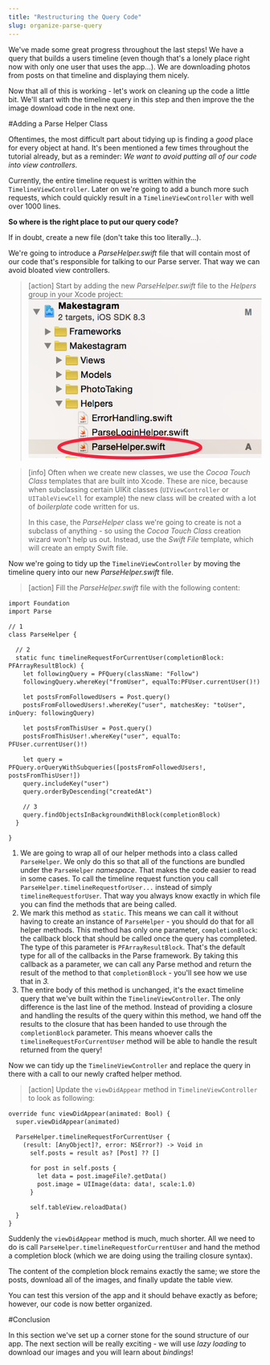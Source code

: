 ```yaml
---
title: "Restructuring the Query Code"
slug: organize-parse-query
---
```


We've made some great progress throughout the last steps! We have a query that builds a users timeline (even though that's a lonely place right now with only one user that uses the app...). We are downloading photos from posts on that timeline and displaying them nicely.

Now that all of this is working - let's work on cleaning up the code a little bit. We'll start with the timeline query in this step and then improve the the image download code in the next one.

#Adding a Parse Helper Class

Oftentimes, the most difficult part about tidying up is finding a _good_ place for every object at hand. It's been mentioned a few times throughout the tutorial already, but as a reminder: *We want to avoid putting all of our code into view controllers.*

Currently, the entire timeline request is written within the `TimelineViewController`. Later on we're going to add a bunch more such requests, which could quickly result in a `TimelineViewController` with well over 1000 lines.

**So where is the right place to put our query code?**

If in doubt, create a new file (don't take this too literally...).

We're going to introduce a _ParseHelper.swift_ file that will contain most of our code that's responsible for talking to our Parse server. That way we can avoid bloated view controllers.

> [action]
Start by adding the new _ParseHelper.swift_ file to the _Helpers_ group in your Xcode project:
![image](add_parse_helper.png)

<!-- html comment to break boxes -->

> [info]
> Often when we create new classes, we use the _Cocoa Touch Class_ templates that are built into Xcode.  These are nice, because when subclassing certain UIKit classes (`UIViewController` or `UITableViewCell` for example) the new class will be created with a lot of _boilerplate_ code written for us.
> 
> In this case, the _ParseHelper_ class we're going to create is not a subclass of anything - so using the _Cocoa Touch Class_ creation wizard won't help us out. Instead, use the _Swift File_ template, which will create an empty Swift file.

Now we're going to tidy up the `TimelineViewController` by moving the timeline query into our new _ParseHelper.swift_ file.

> [action]
Fill the _ParseHelper.swift_ file with the following content:
>
    import Foundation
    import Parse
>
    // 1
    class ParseHelper {
>
      // 2
      static func timelineRequestForCurrentUser(completionBlock: PFArrayResultBlock) {
        let followingQuery = PFQuery(className: "Follow")
        followingQuery.whereKey("fromUser", equalTo:PFUser.currentUser()!)
>
        let postsFromFollowedUsers = Post.query()
        postsFromFollowedUsers!.whereKey("user", matchesKey: "toUser", inQuery: followingQuery)
>
        let postsFromThisUser = Post.query()
        postsFromThisUser!.whereKey("user", equalTo: PFUser.currentUser()!)
>
        let query = PFQuery.orQueryWithSubqueries([postsFromFollowedUsers!, postsFromThisUser!])
        query.includeKey("user")
        query.orderByDescending("createdAt")
>
        // 3
        query.findObjectsInBackgroundWithBlock(completionBlock)
      }
>
    }

1. We are going to wrap all of our helper methods into a class called `ParseHelper`. We only do this so that all of the functions are bundled under the `ParseHelper` _namespace_. That makes the code easier to read in some cases. To call the timeline request function you call `ParseHelper.timelineRequestforUser...` instead of simply `timelineRequestforUser`. That way you always know exactly in which file you can find the methods that are being called.
2. We mark this method as `static`. This means we can call it without having to create an instance of `ParseHelper` - you should do that for all helper methods. This method has only one parameter, `completionBlock`: the callback block that should be called once the query has completed. The type of this parameter is `PFArrayResultBlock`. That's the default type for all of the callbacks in the Parse framework. By taking this callback as a parameter, we can call any Parse method and return the result of the method to that `completionBlock` - you'll see how we use that in _3._
3. The entire body of this method is unchanged, it's the exact timeline query that we've built within the `TimelineViewController`. The only difference is the last line of the method. Instead of providing a closure and handling the results of the query within this method, we hand off the results to the closure that has been handed to use through the `completionBlock` parameter. This means whoever calls the `timelineRequestForCurrentUser` method will be able to handle the result returned from the query!

Now we can tidy up the `TimelineViewController` and replace the query in there with a call to our newly crafted helper method.

> [action]
Update the `viewDidAppear` method in `TimelineViewController` to look as following:
>
    override func viewDidAppear(animated: Bool) {
      super.viewDidAppear(animated)
>
      ParseHelper.timelineRequestForCurrentUser {
        (result: [AnyObject]?, error: NSError?) -> Void in
          self.posts = result as? [Post] ?? []
>
          for post in self.posts {
            let data = post.imageFile?.getData()
            post.image = UIImage(data: data!, scale:1.0)
          }
>
          self.tableView.reloadData()
      }
    }

Suddenly the `viewDidAppear` method is much, much shorter. All we need to do is call `ParseHelper.timelineRequestforCurrentUser` and hand the method a completion block (which we are doing using the trailing closure syntax).

The content of the completion block remains exactly the same; we store the posts, download all of the images, and finally update the table view.

You can test this version of the app and it should behave exactly as before; however, our code is now better organized.

#Conclusion

In this section we've set up a corner stone for the sound structure of our app. The next section will be really exciting - we will use _lazy loading_ to download our images and you will learn about _bindings_!
